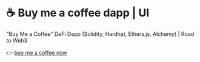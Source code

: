 
# ☕️ Buy me a coffee dapp | UI

"Buy Me a Coffee" DeFi Dapp (Solidity, Hardhat, Ethers.js, Alchemy) | Road to Web3

👉 [buy me a coffee now](https://buymecoffeedapp.vercel.app/)